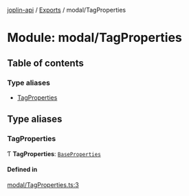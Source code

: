 [joplin-api](../README.md) / [Exports](../modules.md) / modal/TagProperties

# Module: modal/TagProperties

## Table of contents

### Type aliases

- [TagProperties](modal_TagProperties.md#tagproperties)

## Type aliases

### TagProperties

Ƭ **TagProperties**: [`BaseProperties`](../interfaces/modal_BaseProperties.BaseProperties.md)

#### Defined in

[modal/TagProperties.ts:3](https://github.com/rxliuli/joplin-utils/blob/f2c832f/libs/joplin-api/src/modal/TagProperties.ts#L3)
